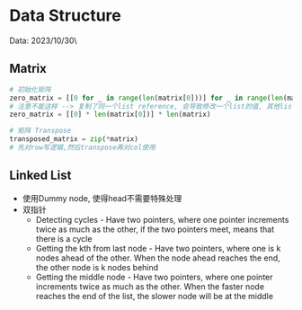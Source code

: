 # Data Structure

Data: 2023/10/30\



## Matrix

```python
# 初始化矩阵
zero_matrix = [[0 for _ in range(len(matrix[0]))] for _ in range(len(matrix))]
# 注意不能这样 --> 复制了同一个list reference, 会导致修改一个list的值, 其他list也会跟着改变
zero_matrix = [[0] * len(matrix[0])] * len(matrix)

# 矩阵 Transpose
transposed_matrix = zip(*matrix)
# 先对row写逻辑,然后transpose再对col使用
```




## Linked List

- 使用Dummy node, 使得head不需要特殊处理
- 双指针
  - Detecting cycles - Have two pointers, where one pointer increments twice as much as the other, if the two pointers meet, means that there is a cycle
  - Getting the kth from last node - Have two pointers, where one is k nodes ahead of the other. When the node ahead reaches the end, the other node is k nodes behind
  - Getting the middle node - Have two pointers, where one pointer increments twice as much as the other. When the faster node reaches the end of the list, the slower node will be at the middle
